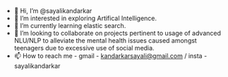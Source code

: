 - 👋 Hi, I’m @sayalikandarkar
- 👀 I’m interested in exploring Artifical Intelligence.
- 🌱 I’m currently learning elastic search.
- 💞️ I’m looking to collaborate on projects pertinent to usage of advanced NLU/NLP to alleviate the mental health issues caused amongst teenagers due to excessive use of social media.
- 📫 How to reach me - gmail - kandarkarsayali@gmail.com / insta - sayalikandarkar

<!---
sayalikandarkar/sayalikandarkar is a ✨ special ✨ repository because its `README.md` (this file) appears on your GitHub profile.
You can click the Preview link to take a look at your changes.
--->
